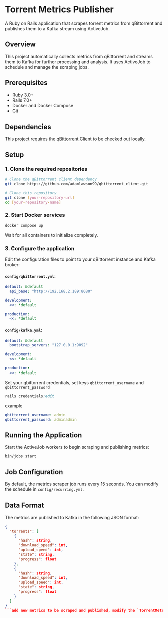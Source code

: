 # Torrent Metrics Publisher

A Ruby on Rails application that scrapes torrent metrics from qBittorrent and publishes them to a Kafka stream using ActiveJob.

## Overview

This project automatically collects metrics from qBittorrent and streams them to Kafka for further processing and analysis. It uses ActiveJob to schedule and manage the scraping jobs.

## Prerequisites

- Ruby 3.0+
- Rails 7.0+
- Docker and Docker Compose
- Git

## Dependencies

This project requires the [qBittorrent Client](https://github.com/adamlawson99/qbittorrent_client) to be checked out locally.

## Setup

### 1. Clone the required repositories

```bash
# Clone the qBittorrent client dependency
git clone https://github.com/adamlawson99/qbittorrent_client.git

# Clone this repository
git clone [your-repository-url]
cd [your-repository-name]
```

### 2. Start Docker services

```bash
docker compose up
```

Wait for all containers to initialize completely.

### 3. Configure the application

Edit the configuration files to point to your qBittorrent instance and Kafka broker:

#### `config/qbittorrent.yml`:
```yaml
default: &default
  api_base: "http://192.168.2.189:8080"

development:
  <<: *default

production:
  <<: *default
```

#### `config/kafka.yml`:
```yaml
default: &default
  bootstrap_servers: "127.0.0.1:9092"

development:
  <<: *default

production:
  <<: *default
```

Set your qbittorrent credentials, set keys `qbittorrent_username` and `qbittorrent_password`

```ruby
rails credentials:edit
```
example
```yaml
qbittorrent_username: admin
qbittorrent_password: adminadmin
```

## Running the Application

Start the ActiveJob workers to begin scraping and publishing metrics:

```bash
bin/jobs start
```

## Job Configuration

By default, the metrics scraper job runs every 15 seconds. You can modify the schedule in `config/recurring.yml`.

## Data Format

The metrics are published to Kafka in the following JSON format:

```json
{
  "torrents": [
    {
      "hash": string,
      "download_speed": int,
      "upload_speed": int,
      "state": string,
      "progress": float
    },
    {
      "hash": string,
      "download_speed": int,
      "upload_speed": int,
      "state": string,
      "progress": float
    }
  ]
}
```add new metrics to be scraped and published, modify the `TorrentMetricsJob` class in `app/jobs/torrent_metrics_job.rb`.